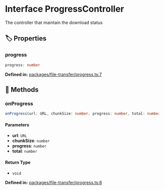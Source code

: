 # Interface ProgressController

The controller that maintain the download status
## 🏷️ Properties

### progress <Badge type="tip" text="readonly" />

```ts
progress: number
```
<p style="font-size: 14px; color: var(--vp-c-text-2)">
<strong>Defined in:</strong> <a href="https://github.com/voxelum/minecraft-launcher-core-node/blob/master/packages/file-transfer/progress.ts#L7" target="_blank" rel="noreferrer">packages/file-transfer/progress.ts:7</a>
</p>


## 🔧 Methods

### onProgress

```ts
onProgress(url: URL, chunkSize: number, progress: number, total: number): void
```
#### Parameters

- **url**: `URL`
- **chunkSize**: `number`
- **progress**: `number`
- **total**: `number`
#### Return Type

- `void`

<p style="font-size: 14px; color: var(--vp-c-text-2)">
<strong>Defined in:</strong> <a href="https://github.com/voxelum/minecraft-launcher-core-node/blob/master/packages/file-transfer/progress.ts#L8" target="_blank" rel="noreferrer">packages/file-transfer/progress.ts:8</a>
</p>


